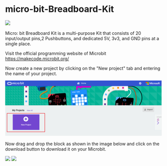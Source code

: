 # micro-bit-Breadboard-Kit
<img src= "https://github.com/sbcshop/micro-bit-Breadboard-Kit/blob/main/images/img.jpg" />

Micro: bit Breadboard Kit is a multi-purpose Kit that consists of 20 input/output pins,2 Pushbuttons, and dedicated 5V, 3v3, and GND pins at a single place.

Visit the official programming website of Microbit https://makecode.microbit.org/

Now create a new project by clicking on the "New project" tab and entering the name of your project.

<img src="https://github.com/sbcshop/RFID-Expansion-For-Microbit/blob/main/images/makecode_microbit.PNG" />

Now drag and drop the block as shown in the image below and click on the download button to download it on your Microbit.

<img src="https://github.com/sbcshop/micro-bit-Breadboard-Kit/blob/main/images/microbit.JPG" />

<img src="https://github.com/sbcshop/micro-bit-Breadboard-Kit/blob/main/images/giff1.gif" />
